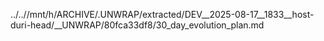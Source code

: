 ../..//mnt/h/ARCHIVE/.UNWRAP/extracted/DEV__2025-08-17__1833__host-duri-head/__UNWRAP/80fca33df8/30_day_evolution_plan.md